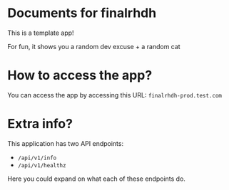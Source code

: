 # Documents for finalrhdh

This is a template app!

For fun, it shows you a random dev excuse + a random cat

# How to access the app?

You can access the app by accessing this URL: `finalrhdh-prod.test.com` 

# Extra info?

This application has two API endpoints:

- `/api/v1/info`
- `/api/v1/healthz`

Here you could expand on what each of these endpoints do.


